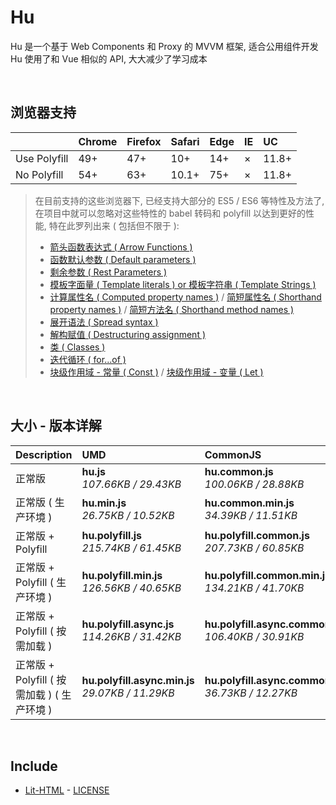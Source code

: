 # Hu
Hu 是一个基于 Web Components 和 Proxy 的 MVVM 框架, 适合公用组件开发<br>
Hu 使用了和 Vue 相似的 API, 大大减少了学习成本

<br>

## 浏览器支持

|              | Chrome | Firefox | Safari | Edge | IE | UC    |
| :-           | :-     | :-      | :-     | :-   | :- | :-    |
| Use Polyfill | 49+    | 47+     | 10+    | 14+  | ×  | 11.8+ |
| No Polyfill  | 54+    | 63+     | 10.1+  | 75+  | ×  | 11.8+ |

> 在目前支持的这些浏览器下, 已经支持大部分的 ES5 / ES6 等特性及方法了,<br>
> 在项目中就可以忽略对这些特性的 babel 转码和 polyfill 以达到更好的性能, 特在此罗列出来 ( 包括但不限于 ): <br>
  > - [箭头函数表达式 ( Arrow Functions )](https://developer.mozilla.org/zh-CN/docs/Web/JavaScript/Reference/Functions/Arrow_functions)
  > - [函数默认参数 ( Default parameters )](https://developer.mozilla.org/zh-CN/docs/Web/JavaScript/Reference/Functions/Default_parameters)
  > - [剩余参数 ( Rest Parameters )](https://developer.mozilla.org/zh-CN/docs/Web/JavaScript/Reference/Functions/Rest_parameters)
  > - [模板字面量 ( Template literals ) or 模板字符串 ( Template Strings )](https://developer.mozilla.org/zh-CN/docs/Web/JavaScript/Reference/template_strings)
  > - [计算属性名 ( Computed property names )](https://developer.mozilla.org/zh-CN/docs/Web/JavaScript/Reference/Operators/Object_initializer#计算属性名) / [简短属性名 ( Shorthand property names )](https://developer.mozilla.org/zh-CN/docs/Web/JavaScript/Reference/Operators/Object_initializer#属性定义) / [简短方法名 ( Shorthand method names )](https://developer.mozilla.org/zh-CN/docs/Web/JavaScript/Reference/Operators/Object_initializer#方法定义)
  > - [展开语法 ( Spread syntax )](https://developer.mozilla.org/zh-CN/docs/Web/JavaScript/Reference/Operators/Spread_syntax)
  > - [解构赋值 ( Destructuring assignment )](https://developer.mozilla.org/zh-CN/docs/Web/JavaScript/Reference/Operators/Destructuring_assignment)
  > - [类 ( Classes )](https://developer.mozilla.org/zh-CN/docs/Web/JavaScript/Reference/Classes)
  > - [迭代循环 ( for...of )](https://developer.mozilla.org/zh-CN/docs/Web/JavaScript/Reference/Statements/for...of)
  > - [块级作用域 - 常量 ( Const )](https://developer.mozilla.org/zh-CN/docs/Web/JavaScript/Reference/Statements/const) / [块级作用域 - 变量 ( Let )](https://developer.mozilla.org/zh-CN/docs/Web/JavaScript/Reference/Statements/let)

<br>

## 大小 - 版本详解
| Description | UMD | CommonJS | ES Module |
| :- | :- | :- | :- |
| 正常版 | **hu.js**<br>*107.66KB / 29.43KB* | **hu.common.js**<br>*100.06KB / 28.88KB* | **hu.esm.js**<br>*100.04KB / 28.86KB* |
| 正常版 ( 生产环境 ) | **hu.min.js**<br>*26.75KB / 10.52KB* | **hu.common.min.js**<br>*34.39KB / 11.51KB* | **hu.esm.min.js**<br>*26.58KB / 10.44KB* |
| 正常版 + Polyfill | **hu.polyfill.js**<br>*215.74KB / 61.45KB* | **hu.polyfill.common.js**<br>*207.73KB / 60.85KB* | **hu.polyfill.esm.js**<br>*207.71KB / 60.84KB* |
| 正常版 + Polyfill ( 生产环境 ) | **hu.polyfill.min.js**<br>*126.56KB / 40.65KB* | **hu.polyfill.common.min.js**<br>*134.21KB / 41.70KB* | **hu.polyfill.esm.min.js**<br>*126.39KB / 40.58KB* |
| 正常版 + Polyfill ( 按需加载 ) | **hu.polyfill.async.js**<br>*114.26KB / 31.42KB* | **hu.polyfill.async.common.js**<br>*106.40KB / 30.91KB* | **hu.polyfill.async.esm.js**<br>*106.39KB / 30.90KB* |
| 正常版 + Polyfill ( 按需加载 ) ( 生产环境 ) | **hu.polyfill.async.min.js**<br>*29.07KB / 11.29KB* | **hu.polyfill.async.common.min.js**<br>*36.73KB / 12.27KB* | **hu.polyfill.async.esm.min.js**<br>*28.91KB / 11.21KB* |

<br>

## Include
  - [Lit-HTML](https://github.com/Polymer/lit-html) \- [LICENSE](https://github.com/Polymer/lit-html/blob/master/LICENSE)